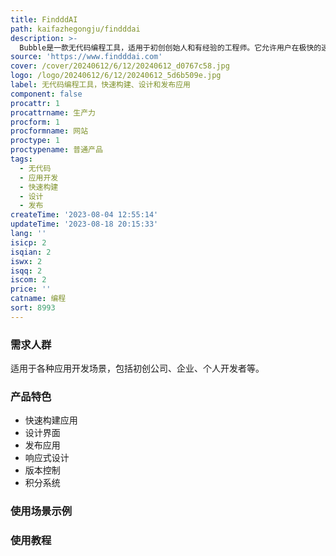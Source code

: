 ```yaml
---
title: FindddAI
path: kaifazhegongju/findddai
description: >-
  Bubble是一款无代码编程工具，适用于初创创始人和有经验的工程师。它允许用户在极快的速度下构建、设计和发布应用，无需编写代码。Bubble提供了响应式设计、版本控制、积分系统等功能。定价根据用户的需求和规模而定。
source: 'https://www.findddai.com'
cover: /cover/20240612/6/12/20240612_d0767c58.jpg
logo: /logo/20240612/6/12/20240612_5d6b509e.jpg
label: 无代码编程工具，快速构建、设计和发布应用
component: false
procattr: 1
procattrname: 生产力
procform: 1
procformname: 网站
proctype: 1
proctypename: 普通产品
tags:
  - 无代码
  - 应用开发
  - 快速构建
  - 设计
  - 发布
createTime: '2023-08-04 12:55:14'
updateTime: '2023-08-18 20:15:33'
lang: ''
isicp: 2
isqian: 2
iswx: 2
isqq: 2
iscom: 2
price: ''
catname: 编程
sort: 8993
---
```




### 需求人群
适用于各种应用开发场景，包括初创公司、企业、个人开发者等。

### 产品特色
- 快速构建应用
- 设计界面
- 发布应用
- 响应式设计
- 版本控制
- 积分系统

### 使用场景示例


### 使用教程


  
